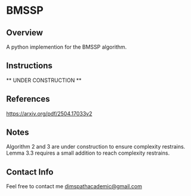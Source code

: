 # BMSSP

## Overview
A python implemention for the BMSSP algorithm. 

## Instructions
** UNDER CONSTRUCTION **

## References
https://arxiv.org/pdf/2504.17033v2


## Notes
Algorithm 2 and 3 are under construction to ensure complexity restrains.
Lemma 3.3 requires a small addition to reach complexity restrains.

## Contact Info
Feel free to contact me [dimspathacademic@gmail.com](mailto:dimspathacademic@gmail.com)
